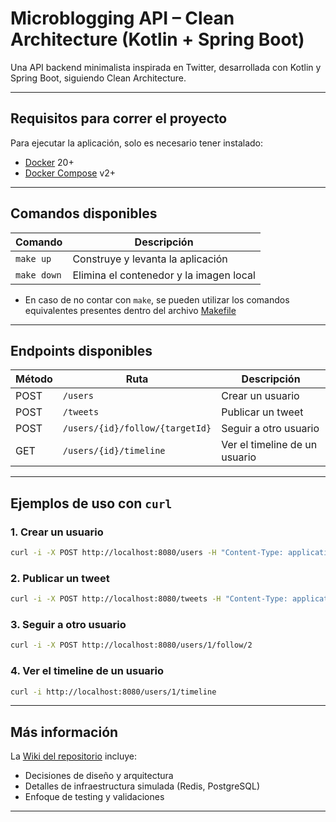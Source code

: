# Microblogging API – Clean Architecture (Kotlin + Spring Boot)

Una API backend minimalista inspirada en Twitter, desarrollada con Kotlin y Spring Boot, siguiendo Clean Architecture.

---

## Requisitos para correr el proyecto

Para ejecutar la aplicación, solo es necesario tener instalado:

- [Docker](https://www.docker.com/) 20+
- [Docker Compose](https://docs.docker.com/compose/) v2+

---

## Comandos disponibles

| Comando          | Descripción                                          |
|------------------|------------------------------------------------------|
| `make up`        | Construye y levanta la aplicación                    |
| `make down`      | Elimina el contenedor y la imagen local              |

- En caso de no contar con `make`, se pueden utilizar los comandos equivalentes presentes dentro del archivo [Makefile](Makefile)

---

## Endpoints disponibles

| Método | Ruta                                   | Descripción                        |
|--------|----------------------------------------|------------------------------------|
| POST   | `/users`                               | Crear un usuario                   |
| POST   | `/tweets`                              | Publicar un tweet                  |
| POST   | `/users/{id}/follow/{targetId}`        | Seguir a otro usuario              |
| GET    | `/users/{id}/timeline`                 | Ver el timeline de un usuario      |

---

## Ejemplos de uso con `curl`

### 1. Crear un usuario
```bash
curl -i -X POST http://localhost:8080/users -H "Content-Type: application/json" -d '{"username":"Tomas"}'
```

### 2. Publicar un tweet
```bash
curl -i -X POST http://localhost:8080/tweets -H "Content-Type: application/json" -d '{"authorId":1,"content":"Hola mundo"}'
```

### 3. Seguir a otro usuario
```bash
curl -i -X POST http://localhost:8080/users/1/follow/2
```

### 4. Ver el timeline de un usuario
```bash
curl -i http://localhost:8080/users/1/timeline
```

---

## Más información 
La [Wiki del repositorio](https://github.com/tperezsegura/microblogging/wiki) incluye:

- Decisiones de diseño y arquitectura
- Detalles de infraestructura simulada (Redis, PostgreSQL)
- Enfoque de testing y validaciones

---
